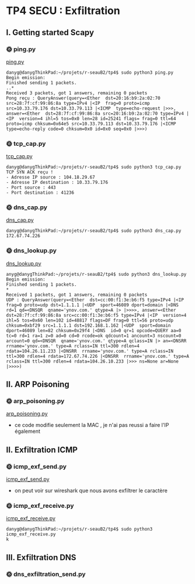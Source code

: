 # TP4 SECU : Exfiltration
## I. Getting started Scapy
### 🌞 ping.py
[ping.py](/tp4/ping.py)

```
danyg@danygThinkPad:~/projets/r-seauB2/tp4$ sudo python3 ping.py
Begin emission:
Finished sending 1 packets.
..*
Received 3 packets, got 1 answers, remaining 0 packets
Pong reçu : QueryAnswer(query=<Ether  dst=20:16:b9:2a:02:70 src=28:7f:cf:99:86:8a type=IPv4 |<IP  frag=0 proto=icmp src=10.33.79.176 dst=10.33.79.113 |<ICMP  type=echo-request |>>>, answer=<Ether  dst=28:7f:cf:99:86:8a src=20:16:b9:2a:02:70 type=IPv4 |<IP  version=4 ihl=5 tos=0x0 len=28 id=25241 flags= frag=0 ttl=64 proto=icmp chksum=0x64e5 src=10.33.79.113 dst=10.33.79.176 |<ICMP  type=echo-reply code=0 chksum=0x0 id=0x0 seq=0x0 |>>>)
```

### 🌞 tcp_cap.py
[tcp_cap.py](/tp4/tcp_cap.py)

```
danyg@danygThinkPad:~/projets/r-seauB2/tp4$ sudo python3 tcp_cap.py 
TCP SYN ACK reçu !
- Adresse IP source : 104.18.29.67
- Adresse IP destination : 10.33.79.176
- Port source : 443
- Port destination : 41236
```

### 🌞 dns_cap.py

[dns_cap.py](/tp4/tcp_cap.py)

```
danyg@danygThinkPad:~/projets/r-seauB2/tp4$ sudo python3 dns_cap.py 
172.67.74.226
```
### 🌞 dns_lookup.py
[dns_lookup.py](/tp4/dns_lookup.py)

```
anyg@danygThinkPad:~/projets/r-seauB2/tp4$ sudo python3 dns_lookup.py 
Begin emission:
Finished sending 1 packets.
*
Received 1 packets, got 1 answers, remaining 0 packets
UDP : QueryAnswer(query=<Ether  dst=cc:00:f1:3e:b6:f5 type=IPv4 |<IP  frag=0 proto=udp dst=1.1.1.1 |<UDP  sport=46089 dport=domain |<DNS  rd=1 qd=<DNSQR  qname='ynov.com.' qtype=A |> |>>>>, answer=<Ether  dst=28:7f:cf:99:86:8a src=cc:00:f1:3e:b6:f5 type=IPv4 |<IP  version=4 ihl=5 tos=0x60 len=102 id=48817 flags=DF frag=0 ttl=56 proto=udp chksum=0xbf29 src=1.1.1.1 dst=192.168.1.162 |<UDP  sport=domain dport=46089 len=82 chksum=0x29f4 |<DNS  id=0 qr=1 opcode=QUERY aa=0 tc=0 rd=1 ra=1 z=0 ad=0 cd=0 rcode=ok qdcount=1 ancount=3 nscount=0 arcount=0 qd=<DNSQR  qname='ynov.com.' qtype=A qclass=IN |> an=<DNSRR  rrname='ynov.com.' type=A rclass=IN ttl=300 rdlen=4 rdata=104.26.11.233 |<DNSRR  rrname='ynov.com.' type=A rclass=IN ttl=300 rdlen=4 rdata=172.67.74.226 |<DNSRR  rrname='ynov.com.' type=A rclass=IN ttl=300 rdlen=4 rdata=104.26.10.233 |>>> ns=None ar=None |>>>>)
```

## II. ARP Poisoning

### 🌞 arp_poisoning.py
[arp_poisoning.py](/tp4/arp_poisoning.py)
- ce code modifie seulement la MAC , je n'ai pas reussi a faire l'IP également

## II. Exfiltration ICMP

### 🌞 icmp_exf_send.py
[icmp_exf_send.py](/tp4/icmp_exf_send.py)
- on peut voir sur wireshark que nous avons exfiltrer le caractère

### 🌞 icmp_exf_receive.py
[icmp_exf_receive.py](/tp4/icmp_exf_receive.py)

```
danyg@danygThinkPad:~/projets/r-seauB2/tp4$ sudo python3 icmp_exf_receive.py 
k
```

## III. Exfiltration DNS

### 🌞 dns_exfiltration_send.py